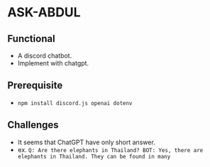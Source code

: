 # ASK-ABDUL

## Functional
- A discord chatbot.
- Implement with chatgpt.

## Prerequisite
- `npm install discord.js openai dotenv`

## Challenges
- It seems that ChatGPT have only short answer.
- ex. ```Q: Are there elephants in Thailand?
       BOT: Yes, there are elephants in Thailand. They can be found in many```
